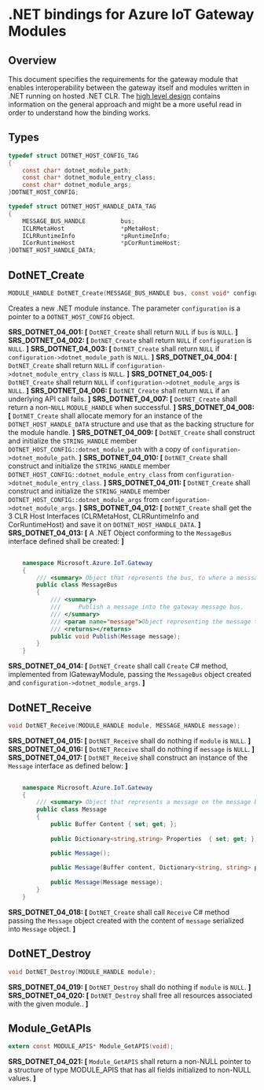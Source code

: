 .NET bindings for Azure IoT Gateway Modules
===========================================

Overview
--------


This document specifies the requirements for the gateway module that enables
interoperability between the gateway itself and modules written in .NET
running on hosted .NET CLR. The [high level design](./dotnet_bindings_hld.md) contains
information on the general approach and might be a more useful read in order to
understand how the binding works.

Types
-----
```c
typedef struct DOTNET_HOST_CONFIG_TAG
{
    const char* dotnet_module_path;
    const char* dotnet_module_entry_class;
    const char* dotnet_module_args;
}DOTNET_HOST_CONFIG;

typedef struct DOTNET_HOST_HANDLE_DATA_TAG
{
    MESSAGE_BUS_HANDLE          bus;
    ICLRMetaHost                *pMetaHost;
    ICLRRuntimeInfo             *pRuntimeInfo;
    ICorRuntimeHost             *pCorRuntimeHost;
}DOTNET_HOST_HANDLE_DATA;
```

DotNET_Create
-------------
```c
MODULE_HANDLE DotNET_Create(MESSAGE_BUS_HANDLE bus, const void* configuration);
```
Creates a new .NET module instance. The parameter `configuration` is a
pointer to a `DOTNET_HOST_CONFIG` object.


**SRS_DOTNET_04_001: [** `DotNET_Create` shall return `NULL` if `bus` is `NULL`. **]**
**SRS_DOTNET_04_002: [** `DotNET_Create` shall return `NULL` if `configuration` is `NULL`. **]**
**SRS_DOTNET_04_003: [** `DotNET_Create` shall return `NULL` if `configuration->dotnet_module_path` is `NULL`. **]**
**SRS_DOTNET_04_004: [** `DotNET_Create` shall return `NULL` if `configuration->dotnet_module_entry_class` is `NULL`. **]**
**SRS_DOTNET_04_005: [** `DotNET_Create` shall return `NULL` if `configuration->dotnet_module_args` is `NULL`. **]**
**SRS_DOTNET_04_006: [** `DotNET_Create` shall return `NULL` if an underlying API call fails. **]**
**SRS_DOTNET_04_007: [** `DotNET_Create` shall return a non-`NULL` `MODULE_HANDLE` when successful. **]**
**SRS_DOTNET_04_008: [** `DotNET_Create` shall allocate memory for an instance of the `DOTNET_HOST_HANDLE_DATA` structure and use that as the backing structure for the module handle. **]**
**SRS_DOTNET_04_009: [** `DotNET_Create` shall construct and initialize the `STRING_HANDLE` member `DOTNET_HOST_CONFIG::dotnet_module_path` with a copy of `configuration->dotnet_module_path`. **]**
**SRS_DOTNET_04_010: [** `DotNET_Create` shall construct and initialize the `STRING_HANDLE` member `DOTNET_HOST_CONFIG::dotnet_module_entry_class` from `configuration->dotnet_module_entry_class`. **]**
**SRS_DOTNET_04_011: [** `DotNET_Create` shall construct and initialize the `STRING_HANDLE` member `DOTNET_HOST_CONFIG::dotnet_module_args` from `configuration->dotnet_module_args`. **]**
**SRS_DOTNET_04_012: [** `DotNET_Create` shall get the 3 CLR Host Interfaces (CLRMetaHost, CLRRuntimeInfo and CorRuntimeHost) and save it on `DOTNET_HOST_HANDLE_DATA`. **]**
**SRS_DOTNET_04_013: [** A .NET Object conforming to the `MessageBus` interface defined shall be created: **]**
~~~~~~~~~~~~~~~~~~~~~~~~~~~~~~~~~~~~~~~~~~~~~~~~~~~~~~~~~~~~~~~~~~~~~~~~~~ C#
    
    namespace Microsoft.Azure.IoT.Gateway
    {
        /// <summary> Object that represents the bus, to where a messsage is going to be published </summary>
        public class MessageBus
        {
            /// <summary>
            ///     Publish a message into the gateway message bus. 
            /// </summary>
            /// <param name="message">Object representing the message to be published into the bus.</param>
            /// <returns></returns>
            public void Publish(Message message);
        }        
    }
~~~~~~~~~~~~~~~~~~~~~~~~~~~~~~~~~~~~~~~~~~~~~~~~~~~~~~~~~~~~~~~~~~~~~~~~~~

**SRS_DOTNET_04_014: [** `DotNET_Create` shall call `Create` C# method, implemented from IGatewayModule, passing the `MessageBus` object created and `configuration->dotnet_module_args`. **]**


DotNET_Receive
---------------
```c
void DotNET_Receive(MODULE_HANDLE module, MESSAGE_HANDLE message);
```
**SRS_DOTNET_04_015: [** `DotNET_Receive` shall do nothing if `module` is `NULL`. **]**
**SRS_DOTNET_04_016: [** `DotNET_Receive` shall do nothing if `message` is `NULL`. **]**
**SRS_DOTNET_04_017: [** `DotNET_Receive` shall construct an instance of the `Message` interface as defined below: **]**
~~~~~~~~~~~~~~~~~~~~~~~~~~~~~~~~~~~~~~~~~~~~~~~~~~~~~~~~~~~~~~~~~~~~~~~~~~ C#
    
    namespace Microsoft.Azure.IoT.Gateway
    {
        /// <summary> Object that represents a message on the message bus. </summary>
        public class Message
        {
            public Buffer Content { set; get; };
            
            public Dictionary<string,string> Properties  { set; get; };

            public Message();
            
            public Message(Buffer content, Dictionary<string, string> properties); 
            
            public Message(Message message);
        }        
    }
~~~~~~~~~~~~~~~~~~~~~~~~~~~~~~~~~~~~~~~~~~~~~~~~~~~~~~~~~~~~~~~~~~~~~~~~~~

**SRS_DOTNET_04_018: [** `DotNET_Create` shall call `Receive` C# method passing the `Message` object created with the content of `message` serialized into `Message` object. **]**


DotNET_Destroy
--------------
```c
void DotNET_Destroy(MODULE_HANDLE module);
```
**SRS_DOTNET_04_019: [** `DotNET_Destroy` shall do nothing if `module` is `NULL`. **]**
**SRS_DOTNET_04_020: [** `DotNET_Destroy` shall free all resources associated with the given module.. **]**

Module_GetAPIs
--------------
```c
extern const MODULE_APIS* Module_GetAPIS(void);
```
**SRS_DOTNET_04_021: [** `Module_GetAPIS` shall return a non-NULL pointer to a structure of type MODULE_APIS that has all fields initialized to non-NULL values. **]**